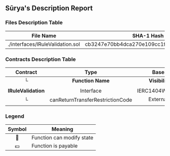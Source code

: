 ## Sūrya's Description Report

### Files Description Table


|  File Name  |  SHA-1 Hash  |
|-------------|--------------|
| ./interfaces/IRuleValidation.sol | cb3247e70bb4dca270e109cc1f961436165e657b |


### Contracts Description Table


|  Contract  |         Type        |       Bases      |                  |                 |
|:----------:|:-------------------:|:----------------:|:----------------:|:---------------:|
|     └      |  **Function Name**  |  **Visibility**  |  **Mutability**  |  **Modifiers**  |
||||||
| **IRuleValidation** | Interface | IERC1404Wrapper |||
| └ | canReturnTransferRestrictionCode | External ❗️ |   |NO❗️ |


### Legend

|  Symbol  |  Meaning  |
|:--------:|-----------|
|    🛑    | Function can modify state |
|    💵    | Function is payable |
